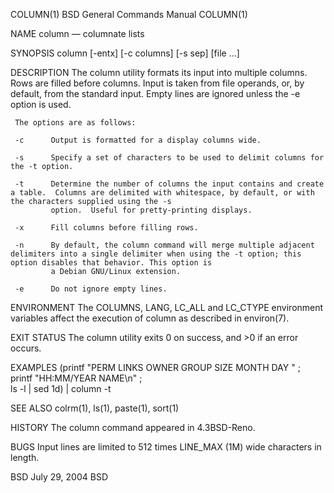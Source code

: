 COLUMN(1)                                                                      BSD General Commands Manual                                                                      COLUMN(1)

NAME
     column — columnate lists

SYNOPSIS
     column [-entx] [-c columns] [-s sep] [file ...]

DESCRIPTION
     The column utility formats its input into multiple columns.  Rows are filled before columns.  Input is taken from file operands, or, by default, from the standard input.  Empty
     lines are ignored unless the -e option is used.

     The options are as follows:

     -c      Output is formatted for a display columns wide.

     -s      Specify a set of characters to be used to delimit columns for the -t option.

     -t      Determine the number of columns the input contains and create a table.  Columns are delimited with whitespace, by default, or with the characters supplied using the -s
             option.  Useful for pretty-printing displays.

     -x      Fill columns before filling rows.

     -n      By default, the column command will merge multiple adjacent delimiters into a single delimiter when using the -t option; this option disables that behavior. This option is
             a Debian GNU/Linux extension.

     -e      Do not ignore empty lines.

ENVIRONMENT
     The COLUMNS, LANG, LC_ALL and LC_CTYPE environment variables affect the execution of column as described in environ(7).

EXIT STATUS
     The column utility exits 0 on success, and >0 if an error occurs.

EXAMPLES
           (printf "PERM LINKS OWNER GROUP SIZE MONTH DAY " ; \
           printf "HH:MM/YEAR NAME\n" ; \
           ls -l | sed 1d) | column -t

SEE ALSO
     colrm(1), ls(1), paste(1), sort(1)

HISTORY
     The column command appeared in 4.3BSD-Reno.

BUGS
     Input lines are limited to 512 times LINE_MAX (1M) wide characters in length.

BSD                                                                                   July 29, 2004                                                                                   BSD

